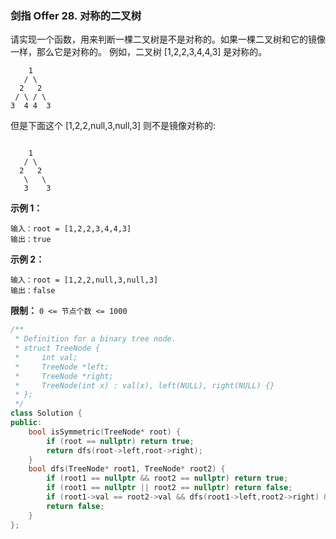 ### 剑指 Offer 28. 对称的二叉树
请实现一个函数，用来判断一棵二叉树是不是对称的。如果一棵二叉树和它的镜像一样，那么它是对称的。
例如，二叉树 [1,2,2,3,4,4,3] 是对称的。
```
    1
   / \
  2   2
 / \ / \
3  4 4  3
```
但是下面这个 [1,2,2,null,3,null,3] 则不是镜像对称的:
```

    1
   / \
  2   2
   \   \
   3    3
```

**示例 1：**
```
输入：root = [1,2,2,3,4,4,3] 
输出：true
```
**示例 2：**
```
输入：root = [1,2,2,null,3,null,3] 
输出：false
```
**限制：**
`0 <= 节点个数 <= 1000`

```cpp
/**
 * Definition for a binary tree node.
 * struct TreeNode {
 *     int val;
 *     TreeNode *left;
 *     TreeNode *right;
 *     TreeNode(int x) : val(x), left(NULL), right(NULL) {}
 * };
 */
class Solution {
public:
    bool isSymmetric(TreeNode* root) {
        if (root == nullptr) return true;
        return dfs(root->left,root->right);
    }
    bool dfs(TreeNode* root1, TreeNode* root2) {
        if (root1 == nullptr && root2 == nullptr) return true;
        if (root1 == nullptr || root2 == nullptr) return false;
        if (root1->val == root2->val && dfs(root1->left,root2->right) && dfs(root1->right,root2->left)) return true;
        return false;
    }
};
```